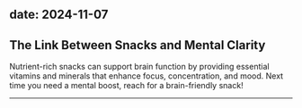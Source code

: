 date: 2024-11-07
---

## The Link Between Snacks and Mental Clarity  
Nutrient-rich snacks can support brain function by providing essential vitamins and minerals that enhance focus, concentration, and mood. Next time you need a mental boost, reach for a brain-friendly snack!

---
